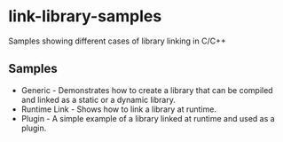 # link-library-samples
Samples showing different cases of library linking in C/C++

## Samples
* Generic - Demonstrates how to create a library that can be compiled and linked as a static or a dynamic library.
* Runtime Link - Shows how to link a library at runtime.
* Plugin - A simple example of a library linked at runtime and used as a plugin.
